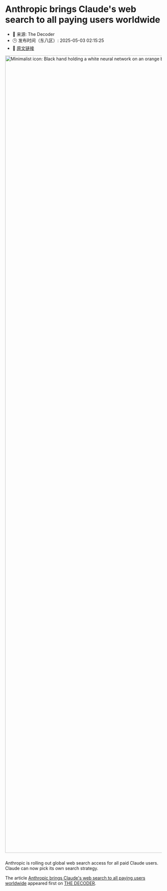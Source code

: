# Anthropic brings Claude's web search to all paying users worldwide
- 📅 来源: The Decoder
- 🕒 发布时间（东八区）: 2025-05-03 02:15:25
- 🔗 [原文链接](https://the-decoder.com/anthropic-brings-claudes-web-search-to-all-paying-users-worldwide/)

<p><img alt="Minimalist icon: Black hand holding a white neural network on an orange background, symbolizing AI innovation." class="attachment-full size-full wp-post-image" height="1440" src="https://the-decoder.com/wp-content/uploads/2025/02/claude-3-7-sonnet-teaser-scaled.jpeg" style="height: auto; margin-bottom: 10px;" width="2560" /></p>
<p>        Anthropic is rolling out global web search access for all paid Claude users. Claude can now pick its own search strategy.</p>
<p>The article <a href="https://the-decoder.com/anthropic-brings-claudes-web-search-to-all-paying-users-worldwide/">Anthropic brings Claude&#039;s web search to all paying users worldwide</a> appeared first on <a href="https://the-decoder.com">THE DECODER</a>.</p>